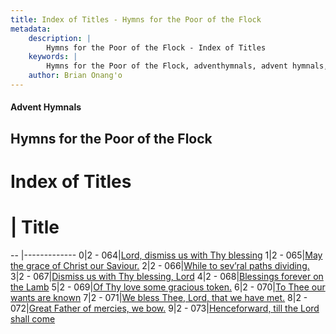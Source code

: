 ```yaml
---
title: Index of Titles - Hymns for the Poor of the Flock
metadata:
    description: |
        Hymns for the Poor of the Flock - Index of Titles
    keywords: |
        Hymns for the Poor of the Flock, adventhymnals, advent hymnals, index
    author: Brian Onang'o
---
```


#### Advent Hymnals

## Hymns for the Poor of the Flock

# Index of Titles
# | Title                        
-- |-------------
0|2 - 064|[Lord, dismiss us with Thy blessing](/401-453/441-450/01.Lord,-dismiss-us-with-Thy-blessing)
1|2 - 065|[May the grace of Christ our Saviour.](/401-453/441-450/02.May-the-grace-of-Christ-our-Saviour)
2|2 - 066|[While to sev’ral paths dividing.](/401-453/441-450/03.While-to-sev’ral-paths-dividing)
3|2 - 067|[Dismiss us with Thy blessing, Lord](/401-453/441-450/04.Dismiss-us-with-Thy-blessing,-Lord)
4|2 - 068|[Blessings forever on the Lamb](/401-453/441-450/05.Blessings-forever-on-the-Lamb)
5|2 - 069|[Of Thy love some gracious token.](/401-453/441-450/06.Of-Thy-love-some-gracious-token)
6|2 - 070|[To Thee our wants are known](/401-453/441-450/07.To-Thee-our-wants-are-known)
7|2 - 071|[We bless Thee, Lord, that we have met.](/401-453/441-450/08.We-bless-Thee,-Lord,-that-we-have-met)
8|2 - 072|[Great Father of mercies, we bow.](/401-453/441-450/09.Great-Father-of-mercies,-we-bow)
9|2 - 073|[Henceforward, till the Lord shall come](/401-453/441-450/10.Henceforward,-till-the-Lord-shall-come)